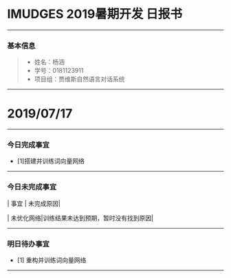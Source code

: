 # IMUDGES 2019暑期开发 日报书
-------


### 基本信息
> * 姓名：杨涵
> * 学号：0181123911
> * 项目组：贾维斯自然语言对话系统

-------


# 2019/07/17

-------

### 今日完成事宜
- [1]搭建并训练词向量网络

-----
### 今日未完成事宜


| 事宜 | 未完成原因| 

| 未优化网络|训练结果未达到预期，暂时没有找到原因|



------
### 明日待办事宜
- [1] 重构并训练词向量网络
-------
 
